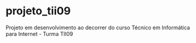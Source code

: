 # projeto_tii09
Projeto  em desenvolvimento ao decorrer do curso Técnico em Informática para Internet - Turma TII09
